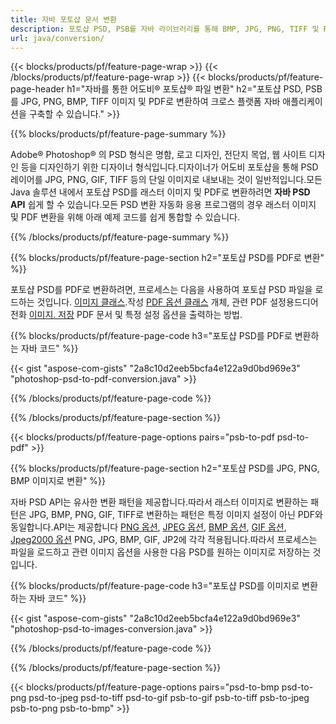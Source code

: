 ```yaml
---
title: 자바 포토샵 문서 변환
description: 포토샵 PSD, PSB를 자바 라이브러리를 통해 BMP, JPG, PNG, TIFF 및 PDF를 포함한 이미지로 변환합니다.
url: java/conversion/
---
```


{{< blocks/products/pf/feature-page-wrap >}}
{{< /blocks/products/pf/feature-page-wrap >}}
{{< blocks/products/pf/feature-page-header h1="자바를 통한 어도비® 포토샵® 파일 변환" h2="포토샵 PSD, PSB를 JPG, PNG, BMP, TIFF 이미지 및 PDF로 변환하여 크로스 플랫폼 자바 애플리케이션을 구축할 수 있습니다." >}}

{{% blocks/products/pf/feature-page-summary %}}

Adobe® Photoshop® 의 PSD 형식은 명함, 로고 디자인, 전단지 목업, 웹 사이트 디자인 등을 디자인하기 위한 디자이너 형식입니다.디자이너가 어도비 포토샵을 통해 PSD 레이어를 JPG, PNG, GIF, TIFF 등의 단일 이미지로 내보내는 것이 일반적입니다.모든 Java 솔루션 내에서 포토샵 PSD를 래스터 이미지 및 PDF로 변환하려면 **자바 PSD API** 쉽게 할 수 있습니다.모든 PSD 변환 자동화 응용 프로그램의 경우 래스터 이미지 및 PDF 변환을 위해 아래 예제 코드를 쉽게 통합할 수 있습니다.

{{% /blocks/products/pf/feature-page-summary %}}

{{% blocks/products/pf/feature-page-section h2="포토샵 PSD를 PDF로 변환" %}}

포토샵 PSD를 PDF로 변환하려면, 프로세스는 다음을 사용하여 포토샵 PSD 파일을 로드하는 것입니다. [이미지 클래스](https://apireference.aspose.com/psd/java/com.aspose.psd/Image).작성 [PDF 옵션 클래스](https://apireference.aspose.com/psd/java/com.aspose.psd.imageoptions/PdfOptions) 개체, 관련 PDF 설정용드디어 전화 [이미지. 저장](https://apireference.aspose.com/psd/java/com.aspose.psd/Image#save-java.lang.String-com.aspose.psd.ImageOptionsBase-) PDF 문서 및 특정 설정 옵션을 출력하는 방법.

{{% blocks/products/pf/feature-page-code h3="포토샵 PSD를 PDF로 변환하는 자바 코드" %}}

{{< gist "aspose-com-gists" "2a8c10d2eeb5bcfa4e122a9d0bd969e3" "photoshop-psd-to-pdf-conversion.java" >}}

{{% /blocks/products/pf/feature-page-code %}}

{{% /blocks/products/pf/feature-page-section %}}

{{< blocks/products/pf/feature-page-options pairs="psb-to-pdf psd-to-pdf" >}}

{{% blocks/products/pf/feature-page-section h2="포토샵 PSD를 JPG, PNG, BMP 이미지로 변환" %}}

자바 PSD API는 유사한 변환 패턴을 제공합니다.따라서 래스터 이미지로 변환하는 패턴은 JPG, BMP, PNG, GIF, TIFF로 변환하는 패턴은 특정 이미지 설정이 아닌 PDF와 동일합니다.API는 제공합니다 [PNG 옵션](https://apireference.aspose.com/psd/java/com.aspose.psd.imageoptions/PngOptions), [JPEG 옵션](https://apireference.aspose.com/psd/java/com.aspose.psd.imageoptions/JpegOptions), [BMP 옵션](https://apireference.aspose.com/psd/java/com.aspose.psd.imageoptions/BmpOptions), [GIF 옵션](https://apireference.aspose.com/psd/java/com.aspose.psd.imageoptions/GifOptions), [Jpeg2000 옵션](https://apireference.aspose.com/psd/java/com.aspose.psd.imageoptions/Jpeg2000Options) PNG, JPG, BMP, GIF, JP2에 각각 적용됩니다.따라서 프로세스는 파일을 로드하고 관련 이미지 옵션을 사용한 다음 PSD를 원하는 이미지로 저장하는 것입니다.

{{% blocks/products/pf/feature-page-code h3="포토샵 PSD를 이미지로 변환하는 자바 코드" %}}

{{< gist "aspose-com-gists" "2a8c10d2eeb5bcfa4e122a9d0bd969e3" "photoshop-psd-to-images-conversion.java" >}}

{{% /blocks/products/pf/feature-page-code %}}

{{% /blocks/products/pf/feature-page-section %}}

{{< blocks/products/pf/feature-page-options pairs="psd-to-bmp psd-to-png psd-to-jpeg psd-to-tiff psd-to-gif psb-to-gif psb-to-tiff psb-to-jpeg psb-to-png psb-to-bmp" >}}


